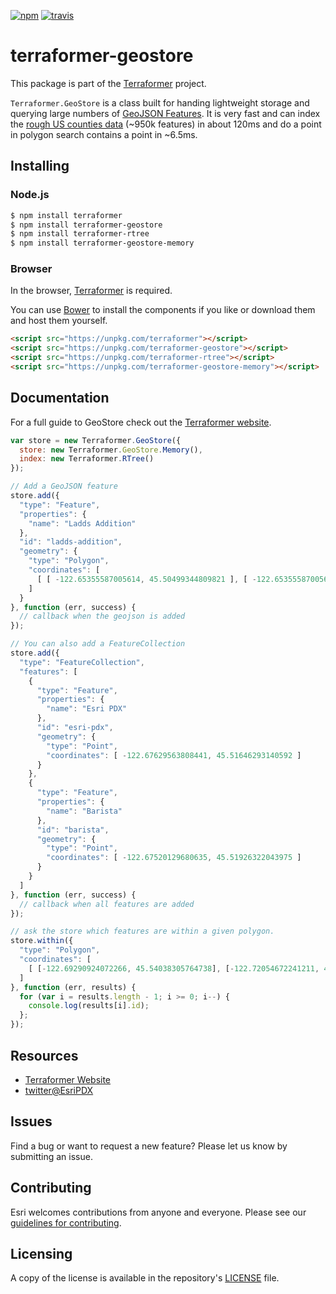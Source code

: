 [![npm][npm-image]][npm-url]
[![travis][travis-image]][travis-url]

[npm-image]: https://img.shields.io/npm/v/terraformer-geostore.svg?style=flat-square
[npm-url]: https://www.npmjs.com/package/terraformer-geostore
[travis-image]: https://img.shields.io/travis/Esri/terraformer-geostore/master.svg?style=flat-square
[travis-url]: https://travis-ci.org/Esri/terraformer-geostore

# terraformer-geostore

This package is part of the [Terraformer](http://terraformer.io) project.

`Terraformer.GeoStore` is a class built for handing lightweight storage and querying large numbers of [GeoJSON Features](http://www.geojson.org/geojson-spec.html#feature-objects). It is very fast and can index the [rough US counties data](https://github.com/Esri/Terraformer/blob/master/examples/geostore/counties_rough.json) (~950k features) in about 120ms and do a point in polygon search contains a point in ~6.5ms.

## Installing

### Node.js

```bash
$ npm install terraformer
$ npm install terraformer-geostore
$ npm install terraformer-rtree
$ npm install terraformer-geostore-memory
```

### Browser

In the browser, [Terraformer](http://github.com/esri/terraformer) is required.

You can use [Bower](http://bower.io/) to install the components if you like or download them and host them yourself.

```html
<script src="https://unpkg.com/terraformer"></script>
<script src="https://unpkg.com/terraformer-geostore"></script>
<script src="https://unpkg.com/terraformer-rtree"></script>
<script src="https://unpkg.com/terraformer-geostore-memory"></script>
```

## Documentation

For a full guide to GeoStore check out the [Terraformer website](http://terraformer.io/geostore/).

```js
var store = new Terraformer.GeoStore({
  store: new Terraformer.GeoStore.Memory(),
  index: new Terraformer.RTree()
});

// Add a GeoJSON feature
store.add({
  "type": "Feature",
  "properties": {
    "name": "Ladds Addition"
  },
  "id": "ladds-addition",
  "geometry": {
    "type": "Polygon",
    "coordinates": [
      [ [ -122.65355587005614, 45.50499344809821 ], [ -122.65355587005614, 45.512061121601 ], [ -122.64535903930664, 45.512061121601 ], [ -122.64535903930664, 45.50499344809821 ], [ -122.65355587005614, 45.50499344809821 ] ]
    ]
  }
}, function (err, success) {
  // callback when the geojson is added
});

// You can also add a FeatureCollection
store.add({
  "type": "FeatureCollection",
  "features": [
    {
      "type": "Feature",
      "properties": {
        "name": "Esri PDX"
      },
      "id": "esri-pdx",
      "geometry": {
        "type": "Point",
        "coordinates": [ -122.67629563808441, 45.51646293140592 ]
      }
    },
    {
      "type": "Feature",
      "properties": {
        "name": "Barista"
      },
      "id": "barista",
      "geometry": {
        "type": "Point",
        "coordinates": [ -122.67520129680635, 45.51926322043975 ]
      }
    }
  ]
}, function (err, success) {
  // callback when all features are added
});

// ask the store which features are within a given polygon.
store.within({
  "type": "Polygon",
  "coordinates": [
    [ [-122.69290924072266, 45.54038305764738], [-122.72054672241211, 45.535453299886896], [-122.69479751586914, 45.51464736754301], [-122.67848968505858, 45.495398037299395], [-122.66836166381836, 45.495398037299395], [-122.66681671142577, 45.50321887154943], [-122.67127990722655, 45.51067773196122], [-122.67127990722655, 45.522585798722176], [-122.67110824584961, 45.53028260179986], [-122.69290924072266, 45.54038305764738] ]
  ]
}, function (err, results) {
  for (var i = results.length - 1; i >= 0; i--) {
    console.log(results[i].id);
  };
});
```

## Resources

* [Terraformer Website](http://terraformer.io)
* [twitter@EsriPDX](http://twitter.com/esripdx)

## Issues

Find a bug or want to request a new feature?  Please let us know by submitting an issue.

## Contributing

Esri welcomes contributions from anyone and everyone. Please see our [guidelines for contributing](https://github.com/Esri/contributing).

## Licensing

A copy of the license is available in the repository's [LICENSE](./LICENSE) file.
